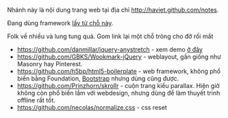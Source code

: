 Nhánh này là nội dung trang web tại địa chỉ http://haviet.github.com/notes. 

Đang dùng framework [lấy từ chỗ này](http://html5boilerplate.com/).

Folk về nhiều và lung tung quá. Gom link lại một chỗ trông cho đỡ rối mắt

- https://github.com/danmillar/jquery-anystretch - xem demo [ở đây](http://static.elliotjaystocks.com/responsive-background-images/examples/solution.html)
- https://github.com/GBKS/Wookmark-jQuery - weblayout, gần giống như Masonry hay Pinterest.
- https://github.com/h5bp/html5-boilerplate - web framework, không phổ biến bằng Foundation, [Bootstrap](https://github.com/twbs/bootstrap) nhưng dùng cũng được.
- https://github.com/Prinzhorn/skrollr - cuộn trang kiểu parallax. Hiện giờ không còn phổ biến lắm với webdesign, nhưng dùng để làm thuyết trình offline rất tốt.
- https://github.com/necolas/normalize.css - css reset
